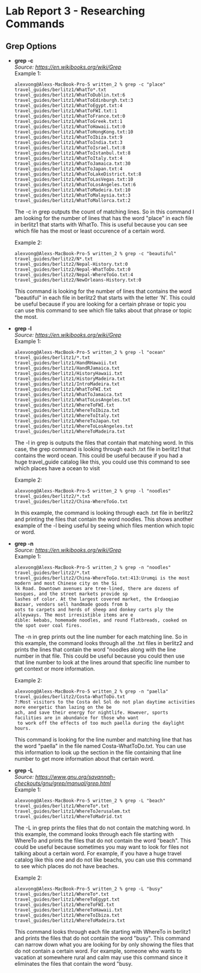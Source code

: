 # Lab Report 3 - Researching Commands
## Grep Options <br>
* **grep -c** <br>
  *Source: https://en.wikibooks.org/wiki/Grep* <br>
  Example 1:
  
  ```
  alexvong@Alexs-MacBook-Pro-5 written_2 % grep -c "place" travel_guides/berlitz1/WhatTo*.txt
  travel_guides/berlitz1/WhatToDublin.txt:6
  travel_guides/berlitz1/WhatToEdinburgh.txt:3
  travel_guides/berlitz1/WhatToEgypt.txt:4
  travel_guides/berlitz1/WhatToFWI.txt:1
  travel_guides/berlitz1/WhatToFrance.txt:0
  travel_guides/berlitz1/WhatToGreek.txt:1
  travel_guides/berlitz1/WhatToHawaii.txt:0
  travel_guides/berlitz1/WhatToHongKong.txt:10
  travel_guides/berlitz1/WhatToIbiza.txt:9
  travel_guides/berlitz1/WhatToIndia.txt:3
  travel_guides/berlitz1/WhatToIsrael.txt:8
  travel_guides/berlitz1/WhatToIstanbul.txt:8
  travel_guides/berlitz1/WhatToItaly.txt:4
  travel_guides/berlitz1/WhatToJamaica.txt:30
  travel_guides/berlitz1/WhatToJapan.txt:4
  travel_guides/berlitz1/WhatToLakeDistrict.txt:8
  travel_guides/berlitz1/WhatToLasVegas.txt:10
  travel_guides/berlitz1/WhatToLosAngeles.txt:6
  travel_guides/berlitz1/WhatToMadeira.txt:10
  travel_guides/berlitz1/WhatToMalaysia.txt:3
  travel_guides/berlitz1/WhatToMallorca.txt:2
  ```
  The -c in grep outputs the count of matching lines. So in this command I am looking for the number of lines that has the word "place" in each 
  file in berlitz1 that starts with WhatTo. This is useful because you can see which file has the most or least occurence of a certain word.
  
  Example 2:
  
  ```
  alexvong@Alexs-MacBook-Pro-5 written_2 % grep -c "beautiful" travel_guides/berlitz2/N*.txt
  travel_guides/berlitz2/Nepal-History.txt:0
  travel_guides/berlitz2/Nepal-WhatToDo.txt:0
  travel_guides/berlitz2/Nepal-WhereToGo.txt:4
  travel_guides/berlitz2/NewOrleans-History.txt:0
  ```
  This command is looking for the number of lines that contains the word "beautiful" in each file in berlitz2 that starts with the letter 'N'.
  This could be useful because if you are looking for a certain phrase or topic you can use this command to see which file talks about that 
  phrase or topic the most.
  
* **grep -l** <br>
  *Source: https://en.wikibooks.org/wiki/Grep* <br>
  Example 1: <br>
  ```
  alexvong@Alexs-MacBook-Pro-5 written_2 % grep -l "ocean" travel_guides/berlitz1/*.txt
  travel_guides/berlitz1/HandRHawaii.txt
  travel_guides/berlitz1/HandRJamaica.txt
  travel_guides/berlitz1/HistoryHawaii.txt
  travel_guides/berlitz1/HistoryMadeira.txt
  travel_guides/berlitz1/IntroMadeira.txt
  travel_guides/berlitz1/WhatToFWI.txt
  travel_guides/berlitz1/WhatToJamaica.txt
  travel_guides/berlitz1/WhatToLosAngeles.txt
  travel_guides/berlitz1/WhereToFWI.txt
  travel_guides/berlitz1/WhereToIbiza.txt
  travel_guides/berlitz1/WhereToItaly.txt
  travel_guides/berlitz1/WhereToJapan.txt
  travel_guides/berlitz1/WhereToLosAngeles.txt
  travel_guides/berlitz1/WhereToMadeira.txt
  ```
  The -l in grep is outputs the files that contain that matching word. In this case, the grep command is looking through each .txt file in berlitz1
  that contains the word ocean. This could be useful because if you had a huge travel_guide catalog like this, you could use this command to see
  which places have a ocean to visit
  
  Example 2:
  ```
  alexvong@Alexs-MacBook-Pro-5 written_2 % grep -l "noodles" travel_guides/berlitz2/*.txt
  travel_guides/berlitz2/China-WhereToGo.txt
  ```
  In this example, the command is looking through each .txt file in berlitz2 and printing the files that contain the word noodles. This shows another
  example of the -l being useful by seeing which files mention which topic or word.
  
* **grep -n** <br>
  *Source: https://en.wikibooks.org/wiki/Grep* <br>
  Example 1: <br>
  ```
  alexvong@Alexs-MacBook-Pro-5 written_2 % grep -n "noodles" travel_guides/berlitz2/*.txt
  travel_guides/berlitz2/China-WhereToGo.txt:413:Urumqi is the most modern and most Chinese city on the Si
  lk Road. Downtown avenues are tree-lined, there are dozens of mosques, and the street markets provide sp
  lashes of color. At the largest covered market, the Erdaoqiao Bazaar, vendors sell handmade goods from b
  oots to carpets and herds of sheep and donkey carts ply the alleyways. The most irresistible items are e
  dible: kebabs, homemade noodles, and round flatbreads, cooked on the spot over coal fires.
  ```
  The -n in grep prints out the line number for each matching line. So in this example, the command looks through all the .txt files in berlitz2 and 
  prints the lines that contain the word "noodles along with the line number in that file. This could be useful because you could then use that line
  number to look at the lines around that specific line number to get context or more information.
  
  Example 2:
  ```
  alexvong@Alexs-MacBook-Pro-5 written_2 % grep -n "paella" travel_guides/berlitz2/Costa-WhatToDo.txt
  7:Most visitors to the Costa del Sol do not plan daytime activities more energetic than lazing on the be
  ach, and save their energy for nightlife. However, sports facilities are in abundance for those who want
   to work off the effects of too much paella during the daylight hours.
  ```
  This command is looking for the line number and matching line that has the word "paella" in the file named Costa-WhatToDo.txt. You can use this 
  information to look up the section in the file containing that line number to get more information about that certain word.
  
* **grep -L** <br>
  *Source: https://www.gnu.org/savannah-checkouts/gnu/grep/manual/grep.html* <br>
  Example 1: <br>
  ```
  alexvong@Alexs-MacBook-Pro-5 written_2 % grep -L "beach" travel_guides/berlitz1/WhereTo*.txt
  travel_guides/berlitz1/WhereToJerusalem.txt
  travel_guides/berlitz1/WhereToMadrid.txt
  ```
  The -L in grep prints the files that do not contain the matching word. In this example, the command looks through each file starting with
  WhereTo and prints the files that do not contain the word "beach". This could be useful because sometimes you may want to look for files not talking 
  about a certain word. For example, if you have a huge travel catalog like this one and do not like beachs, you can use this command to see which places
  do not have beaches.
  
  Example 2:
  ```
  alexvong@Alexs-MacBook-Pro-5 written_2 % grep -L "busy" travel_guides/berlitz1/WhereTo*.txt
  travel_guides/berlitz1/WhereToEgypt.txt
  travel_guides/berlitz1/WhereToFWI.txt
  travel_guides/berlitz1/WhereToHawaii.txt
  travel_guides/berlitz1/WhereToIbiza.txt
  travel_guides/berlitz1/WhereToMadeira.txt
  ```
  This command looks through each file starting with WhereTo in berlitz1 and prints the files that do not contain the word "busy". This command can 
  narrow down what you are looking for by only showing the files that do not contain a certain word. For example, someone who wants to vacation at 
  somewhere rural and calm may use this command since it eliminates the files that contain the word "busy.

  

